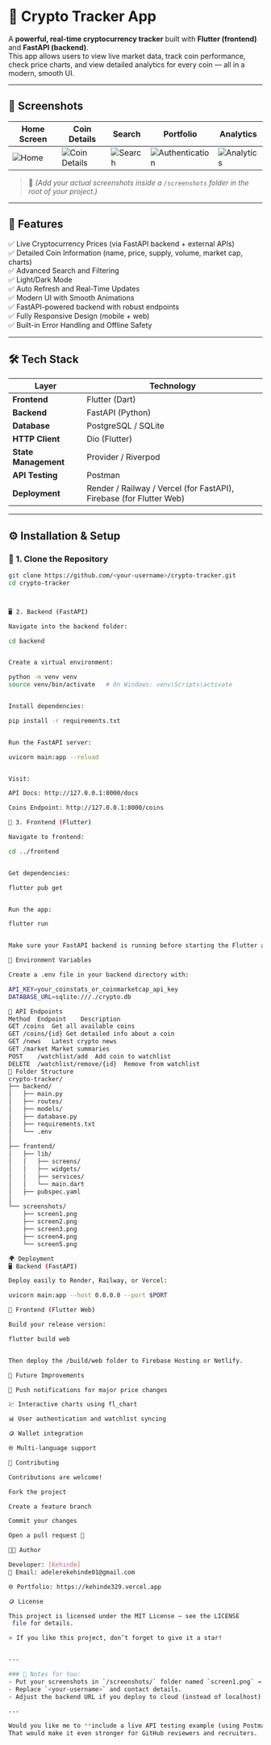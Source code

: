 # 🚀 Crypto Tracker App

A **powerful, real-time cryptocurrency tracker** built with **Flutter (frontend)** and **FastAPI (backend)**.  
This app allows users to view live market data, track coin performance, check price charts, and view detailed analytics for every coin — all in a modern, smooth UI.

---

## 📱 Screenshots

| Home Screen | Coin Details | Search | Portfolio | Analytics |
|--------------|---------------|----------|-------------|-------------|
| ![Home](screenshots/screenshot1.png) | ![Coin Details](screenshots/screenshot2.png) | ![Search](sceenshots/screenshot3.png) | ![Authentication](screenshots/screenshot4.png) | ![Analytics](screenshots/screenshot5.png) |

> 📸 *(Add your actual screenshots inside a `/screenshots` folder in the root of your project.)*

---

## 🧠 Features

✅ Live Cryptocurrency Prices (via FastAPI backend + external APIs)  
✅ Detailed Coin Information (name, price, supply, volume, market cap, charts)  
✅ Advanced Search and Filtering  
✅ Light/Dark Mode  
✅ Auto Refresh and Real-Time Updates  
✅ Modern UI with Smooth Animations  
✅ FastAPI-powered backend with robust endpoints  
✅ Fully Responsive Design (mobile + web)  
✅ Built-in Error Handling and Offline Safety  

---

## 🛠️ Tech Stack

| Layer | Technology |
|-------|-------------|
| **Frontend** | Flutter (Dart) |
| **Backend** | FastAPI (Python) |
| **Database** | PostgreSQL / SQLite |
| **HTTP Client** | Dio (Flutter) |
| **State Management** | Provider / Riverpod |
| **API Testing** | Postman |
| **Deployment** | Render / Railway / Vercel (for FastAPI), Firebase (for Flutter Web) |

---

## ⚙️ Installation & Setup

### 🧩 1. Clone the Repository

```bash
git clone https://github.com/<your-username>/crypto-tracker.git
cd crypto-tracker



🖥️ 2. Backend (FastAPI)

Navigate into the backend folder:

cd backend


Create a virtual environment:

python -m venv venv
source venv/bin/activate   # On Windows: venv\Scripts\activate


Install dependencies:

pip install -r requirements.txt


Run the FastAPI server:

uvicorn main:app --reload


Visit:

API Docs: http://127.0.0.1:8000/docs

Coins Endpoint: http://127.0.0.1:8000/coins

📱 3. Frontend (Flutter)

Navigate to frontend:

cd ../frontend


Get dependencies:

flutter pub get


Run the app:

flutter run


Make sure your FastAPI backend is running before starting the Flutter app.

🔑 Environment Variables

Create a .env file in your backend directory with:

API_KEY=your_coinstats_or_coinmarketcap_api_key
DATABASE_URL=sqlite:///./crypto.db

🧮 API Endpoints
Method	Endpoint	Description
GET	/coins	Get all available coins
GET	/coins/{id}	Get detailed info about a coin
GET	/news	Latest crypto news
GET	/market	Market summaries
POST	/watchlist/add	Add coin to watchlist
DELETE	/watchlist/remove/{id}	Remove from watchlist
🧰 Folder Structure
crypto-tracker/
├── backend/
│   ├── main.py
│   ├── routes/
│   ├── models/
│   ├── database.py
│   ├── requirements.txt
│   └── .env
│
├── frontend/
│   ├── lib/
│   │   ├── screens/
│   │   ├── widgets/
│   │   ├── services/
│   │   └── main.dart
│   ├── pubspec.yaml
│
└── screenshots/
    ├── screen1.png
    ├── screen2.png
    ├── screen3.png
    ├── screen4.png
    └── screen5.png

🌍 Deployment
🖥 Backend (FastAPI)

Deploy easily to Render, Railway, or Vercel:

uvicorn main:app --host 0.0.0.0 --port $PORT

📱 Frontend (Flutter Web)

Build your release version:

flutter build web


Then deploy the /build/web folder to Firebase Hosting or Netlify.

🧠 Future Improvements

🔔 Push notifications for major price changes

💹 Interactive charts using fl_chart

📊 User authentication and watchlist syncing

🪙 Wallet integration

🌐 Multi-language support

💬 Contributing

Contributions are welcome!

Fork the project

Create a feature branch

Commit your changes

Open a pull request 🎉

👨‍💻 Author

Developer: [Kehinde]
📧 Email: adelerekehinde01@gmail.com

🌐 Portfolio: https://kehinde329.vercel.app

🪙 License

This project is licensed under the MIT License — see the LICENSE
 file for details.

⭐ If you like this project, don’t forget to give it a star!


---

### 🧩 Notes for You:
- Put your screenshots in `/screenshots/` folder named `screen1.png` → `screen5.png`.
- Replace `<your-username>` and contact details.
- Adjust the backend URL if you deploy to cloud (instead of localhost).

---

Would you like me to **include a live API testing example (using Postman or `curl`)** in the README as well?  
That would make it even stronger for GitHub reviewers and recruiters.
